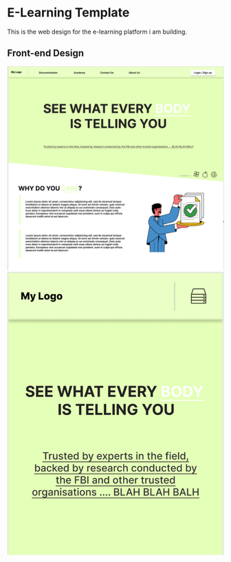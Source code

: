 # E-Learning Template
This is the web design for the e-learning platform i am building. 

## Front-end Design 
![mobile](/github/Screenshot%202022-05-29%20at%2016.27.01.png)
![desktop](/github/Screenshot%202022-05-29%20at%2016.27.20.png)
